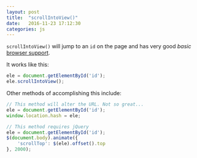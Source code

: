 ```yaml
---
layout: post
title:  "scrollIntoView()"
date:   2016-11-23 17:12:30
categories: js
---
```


`scrollIntoView()` will jump to an `id` on the page and has very good _basic_ [browser support](https://developer.mozilla.org/en-US/docs/Web/API/Element/scrollIntoView). 

It works like this:

```javascript
ele = document.getElementById('id');
ele.scrollIntoView();
```

Other methods of accomplishing this include:

```javascript
// This method will alter the URL. Not so great...
ele = document.getElementById('id');
window.location.hash = ele;

// This method requires jQuery
ele = document.getElementById('id');
$(document.body).animate({
    'scrollTop': $(ele).offset().top
}, 2000);
```
